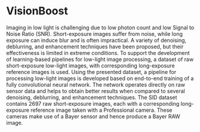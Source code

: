 # VisionBoost
Imaging in low light is challenging due to low photon count and low Signal to Noise Ratio (SNR). Short-exposure images suffer from noise, while long exposure can induce blur and is often impractical. A variety of denoising, deblurring, and enhancement techniques have been proposed, but their effectiveness is limited in extreme conditions. To support the development of learning-based pipelines for low-light image processing, a dataset of raw short-exposure low-light images, with corresponding long-exposure reference images is used. Using the presented dataset, a pipeline for processing low-light images is developed based on end-to-end training of a fully convolutional neural network. The network operates directly on raw sensor data and helps to obtain better results when compared to several denoising, deblurring, and enhancement techniques. The SID dataset contains 2697 raw short-exposure images, each with a corresponding long-exposure reference image taken with a Professional camera. These cameras make use of a Bayer sensor and hence produce a Bayer RAW image.
